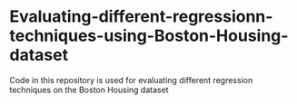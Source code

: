 # Evaluating-different-regressionn-techniques-using-Boston-Housing-dataset
Code in this repository is used for evaluating different regression techniques on the Boston Housing dataset
